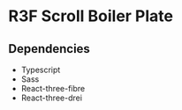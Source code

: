 # R3F Scroll Boiler Plate

## Dependencies

- Typescript
- Sass
- React-three-fibre
- React-three-drei
